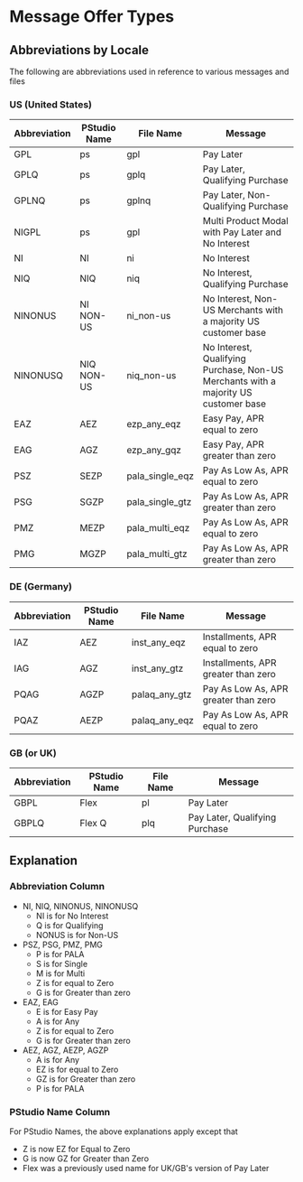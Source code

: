# Message Offer Types

## Abbreviations by Locale

The following are abbreviations used in reference to various messages and files

### US (United States)

| Abbreviation | PStudio Name | File Name       | Message                                                                             |
| ------------ | ------------ | --------------- | ----------------------------------------------------------------------------------- |
| GPL          | ps           | gpl             | Pay Later                                                                           |
| GPLQ         | ps           | gplq            | Pay Later, Qualifying Purchase                                                      |
| GPLNQ        | ps           | gplnq           | Pay Later, Non-Qualifying Purchase                                                  |
| NIGPL        | ps           | gpl             | Multi Product Modal with Pay Later and No Interest                                  |
| NI           | NI           | ni              | No Interest                                                                         |
| NIQ          | NIQ          | niq             | No Interest, Qualifying Purchase                                                    |
| NINONUS      | NI NON-US    | ni_non-us       | No Interest, Non-US Merchants with a majority US customer base                      |
| NINONUSQ     | NIQ NON-US   | niq_non-us      | No Interest, Qualifying Purchase, Non-US Merchants with a majority US customer base |
| EAZ          | AEZ          | ezp_any_eqz     | Easy Pay, APR equal to zero                                                         |
| EAG          | AGZ          | ezp_any_gqz     | Easy Pay, APR greater than zero                                                     |
| PSZ          | SEZP         | pala_single_eqz | Pay As Low As, APR equal to zero                                                    |
| PSG          | SGZP         | pala_single_gtz | Pay As Low As, APR greater than zero                                                |
| PMZ          | MEZP         | pala_multi_eqz  | Pay As Low As, APR equal to zero                                                    |
| PMG          | MGZP         | pala_multi_gtz  | Pay As Low As, APR greater than zero                                                |

### DE (Germany)

| Abbreviation | PStudio Name | File Name     | Message                              |
| ------------ | ------------ | ------------- | ------------------------------------ |
| IAZ          | AEZ          | inst_any_eqz  | Installments, APR equal to zero      |
| IAG          | AGZ          | inst_any_gtz  | Installments, APR greater than zero  |
| PQAG         | AGZP         | palaq_any_gtz | Pay As Low As, APR greater than zero |
| PQAZ         | AEZP         | palaq_any_eqz | Pay As Low As, APR equal to zero     |

### GB (or UK)

| Abbreviation | PStudio Name | File Name | Message                        |
| ------------ | ------------ | --------- | ------------------------------ |
| GBPL         | Flex         | pl        | Pay Later                      |
| GBPLQ        | Flex Q       | plq       | Pay Later, Qualifying Purchase |

## Explanation

### Abbreviation Column

-   NI, NIQ, NINONUS, NINONUSQ
    -   NI is for No Interest
    -   Q is for Qualifying
    -   NONUS is for Non-US
-   PSZ, PSG, PMZ, PMG
    -   P is for PALA
    -   S is for Single
    -   M is for Multi
    -   Z is for equal to Zero
    -   G is for Greater than zero
-   EAZ, EAG
    -   E is for Easy Pay
    -   A is for Any
    -   Z is for equal to Zero
    -   G is for Greater than zero
-   AEZ, AGZ, AEZP, AGZP
    -   A is for Any
    -   EZ is for equal to Zero
    -   GZ is for Greater than zero
    -   P is for PALA

### PStudio Name Column

For PStudio Names, the above explanations apply except that

-   Z is now EZ for Equal to Zero
-   G is now GZ for Greater than Zero
-   Flex was a previously used name for UK/GB's version of Pay Later
